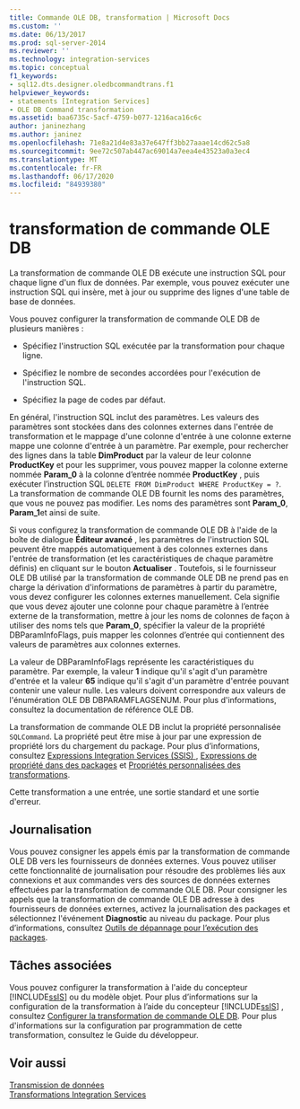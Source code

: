 ```yaml
---
title: Commande OLE DB, transformation | Microsoft Docs
ms.custom: ''
ms.date: 06/13/2017
ms.prod: sql-server-2014
ms.reviewer: ''
ms.technology: integration-services
ms.topic: conceptual
f1_keywords:
- sql12.dts.designer.oledbcommandtrans.f1
helpviewer_keywords:
- statements [Integration Services]
- OLE DB Command transformation
ms.assetid: baa6735c-5acf-4759-b077-1216aca16c6c
author: janinezhang
ms.author: janinez
ms.openlocfilehash: 71e8a21d4e83a37e647ff3bb27aaae14cd62c5a8
ms.sourcegitcommit: 9ee72c507ab447ac69014a7eea4e43523a0a3ec4
ms.translationtype: MT
ms.contentlocale: fr-FR
ms.lasthandoff: 06/17/2020
ms.locfileid: "84939380"
---
```

# <a name="ole-db-command-transformation"></a>transformation de commande OLE DB
  La transformation de commande OLE DB exécute une instruction SQL pour chaque ligne d'un flux de données. Par exemple, vous pouvez exécuter une instruction SQL qui insère, met à jour ou supprime des lignes d'une table de base de données.  
  
 Vous pouvez configurer la transformation de commande OLE DB de plusieurs manières :  
  
-   Spécifiez l'instruction SQL exécutée par la transformation pour chaque ligne.  
  
-   Spécifiez le nombre de secondes accordées pour l'exécution de l'instruction SQL.  
  
-   Spécifiez la page de codes par défaut.  
  
 En général, l'instruction SQL inclut des paramètres. Les valeurs des paramètres sont stockées dans des colonnes externes dans l'entrée de transformation et le mappage d'une colonne d'entrée à une colonne externe mappe une colonne d'entrée à un paramètre. Par exemple, pour rechercher des lignes dans la table **DimProduct** par la valeur de leur colonne **ProductKey** et pour les supprimer, vous pouvez mapper la colonne externe nommée **Param_0** à la colonne d’entrée nommée **ProductKey** , puis exécuter l’instruction SQL `DELETE FROM DimProduct WHERE ProductKey = ?`. La transformation de commande OLE DB fournit les noms des paramètres, que vous ne pouvez pas modifier. Les noms des paramètres sont **Param_0**, **Param_1**et ainsi de suite.  
  
 Si vous configurez la transformation de commande OLE DB à l'aide de la boîte de dialogue **Éditeur avancé** , les paramètres de l'instruction SQL peuvent être mappés automatiquement à des colonnes externes dans l'entrée de transformation (et les caractéristiques de chaque paramètre définis) en cliquant sur le bouton **Actualiser** . Toutefois, si le fournisseur OLE DB utilisé par la transformation de commande OLE DB ne prend pas en charge la dérivation d'informations de paramètres à partir du paramètre, vous devez configurer les colonnes externes manuellement. Cela signifie que vous devez ajouter une colonne pour chaque paramètre à l’entrée externe de la transformation, mettre à jour les noms de colonnes de façon à utiliser des noms tels que **Param_0**, spécifier la valeur de la propriété DBParamInfoFlags, puis mapper les colonnes d’entrée qui contiennent des valeurs de paramètres aux colonnes externes.  
  
 La valeur de DBParamInfoFlags représente les caractéristiques du paramètre. Par exemple, la valeur **1** indique qu'il s'agit d'un paramètre d'entrée et la valeur **65** indique qu'il s'agit d'un paramètre d'entrée pouvant contenir une valeur nulle. Les valeurs doivent correspondre aux valeurs de l'énumération OLE DB DBPARAMFLAGSENUM. Pour plus d'informations, consultez la documentation de référence OLE DB.  
  
 La transformation de commande OLE DB inclut la propriété personnalisée `SQLCommand`. La propriété peut être mise à jour par une expression de propriété lors du chargement du package. Pour plus d’informations, consultez [Expressions Integration Services &#40;SSIS&#41; ](../../expressions/integration-services-ssis-expressions.md), [Expressions de propriété dans des packages](../../expressions/use-property-expressions-in-packages.md) et [Propriétés personnalisées des transformations](transformation-custom-properties.md).  
  
 Cette transformation a une entrée, une sortie standard et une sortie d'erreur.  
  
## <a name="logging"></a>Journalisation  
 Vous pouvez consigner les appels émis par la transformation de commande OLE DB vers les fournisseurs de données externes. Vous pouvez utiliser cette fonctionnalité de journalisation pour résoudre des problèmes liés aux connexions et aux commandes vers des sources de données externes effectuées par la transformation de commande OLE DB. Pour consigner les appels que la transformation de commande OLE DB adresse à des fournisseurs de données externes, activez la journalisation des packages et sélectionnez l'événement **Diagnostic** au niveau du package. Pour plus d’informations, consultez [Outils de dépannage pour l’exécution des packages](../../troubleshooting/troubleshooting-tools-for-package-execution.md).  
  
## <a name="related-tasks"></a>Tâches associées  
 Vous pouvez configurer la transformation à l'aide du concepteur [!INCLUDE[ssIS](../../../includes/ssis-md.md)] ou du modèle objet. Pour plus d’informations sur la configuration de la transformation à l’aide du concepteur [!INCLUDE[ssIS](../../../includes/ssis-md.md)] , consultez  [Configurer la transformation de commande OLE DB](../../configure-the-ole-db-command-transformation.md). Pour plus d'informations sur la configuration par programmation de cette transformation, consultez le Guide du développeur.  
  
## <a name="see-also"></a>Voir aussi  
 [Transmission de données](../data-flow.md)   
 [Transformations Integration Services](integration-services-transformations.md)  
  
  
